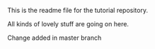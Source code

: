 This is the readme file for the tutorial repository.

All kinds of lovely stuff are going on here.


Change added in master branch
